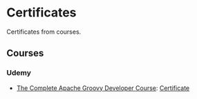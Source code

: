 # Certificates

Certificates from courses.

## Courses

### Udemy

* [The Complete Apache Groovy Developer Course](https://www.udemy.com/course/apache-groovy): [Certificate](./courses/udemy/the_complete_apache_groovy_developer_course)

